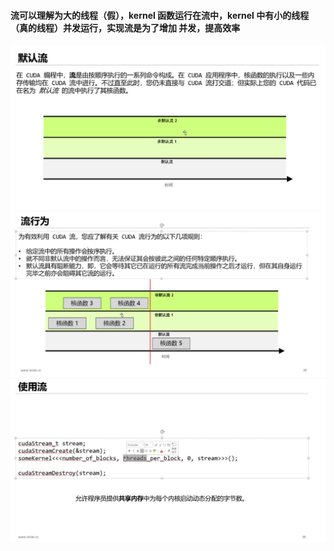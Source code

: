 #### 流可以理解为大的线程（假），kernel 函数运行在流中，kernel 中有小的线程（真的线程）并发运行，实现流是为了增加 并发，提高效率

<img src = "../static/默认流.png"></img>
<img src = "../static/流行为.png"></img>
<img src = "../static/使用流.png"></img>
